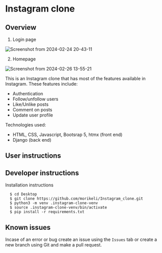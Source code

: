 # Instagram clone

## Overview

1. Login page

![Screenshot from 2024-02-24 20-43-11](https://github.com/morikeli/Instagram_clone/assets/78599959/cb99eb64-28e1-4ef9-9d64-9b3a5705e7ca)

2. Homepage

![Screenshot from 2024-02-26 13-55-21](https://github.com/morikeli/Instagram_clone/assets/78599959/8818beea-75fc-448e-8a2b-c437045816ff)


This is an Instagram clone that has most of the features available in Instagram. These features include:
  - Authentication
  - Follow/unfollow users
  - Like/Unlike posts
  - Comment on posts
  - Update user profile

Technologies used:
  - HTML, CSS, Javascript, Bootsrap 5, htmx (front end)
  - Django (back end)

## User instructions

## Developer instructions

Installation instructions

```(bash)
  $ cd Desktop
  $ git clone https://github.com/morikeli/Instagram_clone.git
  $ python3 -m venv .instagram-clone-venv
  $ source .instagram-clone-venv/bin/activate
  $ pip install -r requirements.txt
```

## Known issues
Incase of an error or bug create an issue using the `Issues` tab or create a new branch using Git and make a pull request.


